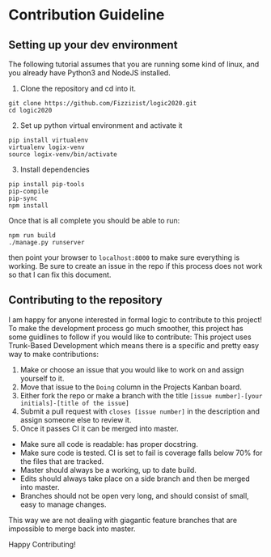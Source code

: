 # Contribution Guideline #
## Setting up your dev environment ##
The following tutorial assumes that you are running some kind of linux, and you already have Python3 and NodeJS installed.
1. Clone the repository and cd into it.
```
git clone https://github.com/Fizzizist/logic2020.git
cd logic2020
```
2. Set up python virtual environment and activate it
```
pip install virtualenv
virtualenv logix-venv
source logix-venv/bin/activate
```
3. Install dependencies
```
pip install pip-tools
pip-compile
pip-sync
npm install
```
Once that is all complete you should be able to run:
```
npm run build
./manage.py runserver
```
then point your browser to `localhost:8000` to make sure everything is working.
Be sure to create an issue in the repo if this process does not work so that I can fix this document.

## Contributing to the repository ##
I am happy for anyone interested in formal logic to contribute to this project!
To make the development process go much smoother, this project has some guidlines to follow if you would like to contribute:
This project uses Trunk-Based Development which means there is a specific and pretty easy way to make contributions:
1. Make or choose an issue that you would like to work on and assign yourself to it.
2. Move that issue to the `Doing` column in the Projects Kanban board.
3. Either fork the repo or make a branch with the title `[issue number]-[your initials]-[title of the issue]`
4. Submit a pull request with `closes [issue number]` in the description and assign someone else to review it.
5. Once it passes CI it can be merged into master.

* Make sure all code is readable: has proper docstring.
* Make sure code is tested. CI is set to fail is coverage falls below 70% for the files that are tracked.
* Master should always be a working, up to date build. 
* Edits should always take place on a side branch and then be merged into master. 
* Branches should not be open very long, and should consist of small, easy to manage changes.

This way we are not dealing with giagantic feature branches that are impossible to merge back into master.

Happy Contributing!
